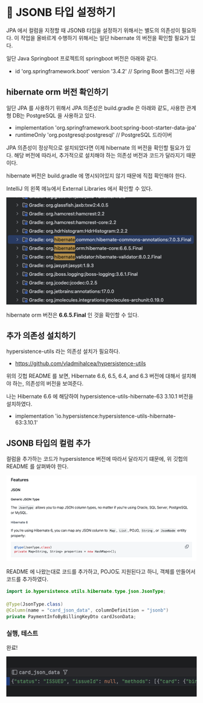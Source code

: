 # 🚀 JSONB 타입 설정하기

JPA 에서 컬럼을 지정할 때 JSONB 타입을 설정하기 위해서는 별도의 의존성이 필요하다.
이 작업을 올바르게 수행하기 위해서는 일단 hibernate 의 버전을 확인할 필요가 있다.

일단 Java Springboot 프로젝트의 springboot 버전은 아래와 같다.

- id 'org.springframework.boot' version '3.4.2' // Spring Boot 플러그인 사용

## hibernate orm 버전 확인하기

일단 JPA 를 사용하기 위해서 JPA 의존성은 build.gradle 은 아래와 같도, 사용한 관계형 DB는
PostgreSQL 을 사용하고 있다.

- implementation 'org.springframework.boot:spring-boot-starter-data-jpa'
- runtimeOnly 'org.postgresql:postgresql' // PostgreSQL 드라이버

JPA 의존성이 정상적으로 설치되었다면 이제 hibernate 의 버전을 확인할 필요가 있다.
해당 버전에 따라서, 추가적으로 설치해야 하는 의존성 버전과 코드가 달라지기 때문이다.

hibernate 버전은 build.gradle 에 명시되어있지 않기 때문에 직접 확인해야 한다.

IntelliJ 의 왼쪽 메뉴에서 External Libraries 에서 확인할 수 있다.

![JPA Hibernate Version Check](../assets/jpa_hibernate_version_check.png)

hibernate orm 버전은 **6.6.5.Final** 인 것을 확인할 수 있다.

## 추가 의존성 설치하기

hypersistence-utils 라는 의존성 설치가 필요하다.

- https://github.com/vladmihalcea/hypersistence-utils

위의 깃헙 README 를 보면, Hibernate 6.6, 6.5, 6.4, and 6.3 버전에 대해서 설치해야 하는,
의존성의 버전을 보여준다.

나는 Hibernate 6.6 에 해당하여 hypersistence-utils-hibernate-63 3.10.1 버전을 설치하였다.

- implementation 'io.hypersistence:hypersistence-utils-hibernate-63:3.10.1'

## JSONB 타입의 컬럼 추가

컬럼을 추가하는 코드가 hypersistence 버전에 따라서 달라지기 떄문에, 위 깃헙의 README 를 살펴봐야
한다.

![JPA JsonType](../assets/jpa_hypersistence_json_type.png)

README 에 나왔는대로 코드를 추가하고, POJO도 지원된다고 하니, 객체를 만들어서 코드를 추가하였다.

```java
import io.hypersistence.utils.hibernate.type.json.JsonType;

@Type(JsonType.class)
@Column(name = "card_json_data", columnDefinition = "jsonb")
private PaymentInfoByBillingKeyDto cardJsonData;
```

### 실행, 테스트

완료!

![Card Json Data](../assets/card_json_data.png)
